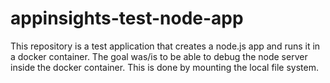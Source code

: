 # appinsights-test-node-app

This repository is a test application that creates a node.js app and runs it in a docker container.  The goal was/is to be
able to debug the node server inside the docker container.  This is done by mounting the local file system.
